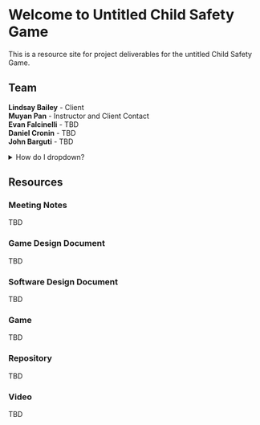 # Welcome to Untitled Child Safety Game

This is a resource site for project deliverables for the untitled Child Safety Game.

## Team

**Lindsay Bailey** - Client<br/>
**Muyan Pan** - Instructor and Client Contact<br/>
**Evan Falcinelli** - TBD<br/>
**Daniel Cronin** - TBD<br/>
**John Barguti** - TBD

<details>
<summary>How do I dropdown?</summary>
<br>
This is how you dropdown.
</details>

## Resources

### Meeting Notes

TBD

### Game Design Document

TBD

### Software Design Document

TBD

### Game

TBD

### Repository

TBD

### Video

TBD
